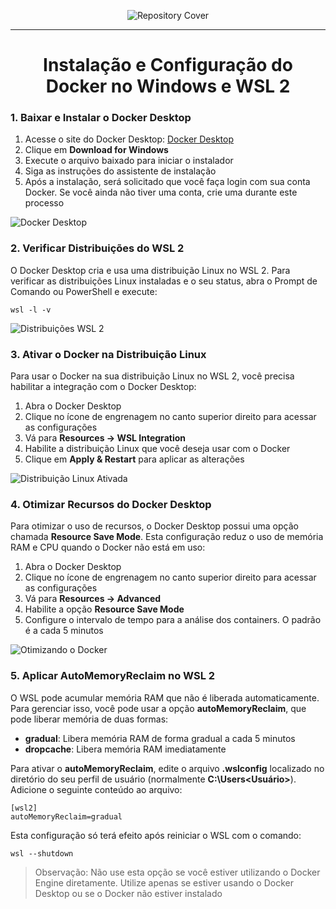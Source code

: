 <p align="center">
  <img src="https://github.com/user-attachments/assets/17d5f693-cbef-441f-b12b-1d0c4b839f79" alt="Repository Cover">
</p>

<hr>

<h1 align="center"> Instalação e Configuração do Docker no Windows e WSL 2 </h1>

### 1. Baixar e Instalar o Docker Desktop

1. Acesse o site do Docker Desktop: [Docker Desktop](https://www.docker.com/products/docker-desktop/)
2. Clique em **Download for Windows**
3. Execute o arquivo baixado para iniciar o instalador
4. Siga as instruções do assistente de instalação
5. Após a instalação, será solicitado que você faça login com sua conta Docker. Se você ainda não tiver uma conta, crie uma durante este processo

![Docker Desktop](https://github.com/user-attachments/assets/98743c8f-c169-4cc0-a3f3-0111f6db4b90)

### 2. Verificar Distribuições do WSL 2

O Docker Desktop cria e usa uma distribuição Linux no WSL 2. Para verificar as distribuições Linux instaladas e o seu status, abra o Prompt de Comando ou PowerShell e execute:

```
wsl -l -v
```

![Distribuições WSL 2](https://github.com/user-attachments/assets/8c8c1124-22e2-479f-afa5-b3ffc20b4c53)

### 3. Ativar o Docker na Distribuição Linux

Para usar o Docker na sua distribuição Linux no WSL 2, você precisa habilitar a integração com o Docker Desktop:

1. Abra o Docker Desktop
2. Clique no ícone de engrenagem no canto superior direito para acessar as configurações
3. Vá para **Resources -> WSL Integration**
4. Habilite a distribuição Linux que você deseja usar com o Docker
5. Clique em **Apply & Restart** para aplicar as alterações

![Distribuição Linux Ativada](https://github.com/user-attachments/assets/7bb35fa1-f399-4164-8114-c4a483be2620)

### 4. Otimizar Recursos do Docker Desktop

Para otimizar o uso de recursos, o Docker Desktop possui uma opção chamada **Resource Save Mode**. Esta configuração reduz o uso de memória RAM e CPU quando o Docker não está em uso:

1. Abra o Docker Desktop
2. Clique no ícone de engrenagem no canto superior direito para acessar as configurações
3. Vá para **Resources -> Advanced**
4. Habilite a opção **Resource Save Mode**
5. Configure o intervalo de tempo para a análise dos containers. O padrão é a cada 5 minutos

![Otimizando o Docker](https://github.com/user-attachments/assets/b2d00207-ddd8-46ad-adab-6b3d0e9a1691)

### 5. Aplicar AutoMemoryReclaim no WSL 2

O WSL pode acumular memória RAM que não é liberada automaticamente. Para gerenciar isso, você pode usar a opção **autoMemoryReclaim**, que pode liberar memória de duas formas:

- **gradual**: Libera memória RAM de forma gradual a cada 5 minutos
- **dropcache**: Libera memória RAM imediatamente

Para ativar o **autoMemoryReclaim**, edite o arquivo **.wslconfig** localizado no diretório do seu perfil de usuário (normalmente **C:\Users\<Usuário>**). Adicione o seguinte conteúdo ao arquivo:

```
[wsl2]
autoMemoryReclaim=gradual
```

Esta configuração só terá efeito após reiniciar o WSL com o comando:

```
wsl --shutdown
```

> Observação: Não use esta opção se você estiver utilizando o Docker Engine diretamente. Utilize apenas se estiver usando o Docker Desktop ou se o Docker não estiver instalado
